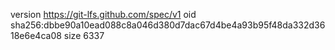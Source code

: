 version https://git-lfs.github.com/spec/v1
oid sha256:dbbe90a10ead088c8a046d380d7dac67d4be4a93b95f48da332d3618e6e4ca08
size 6337
